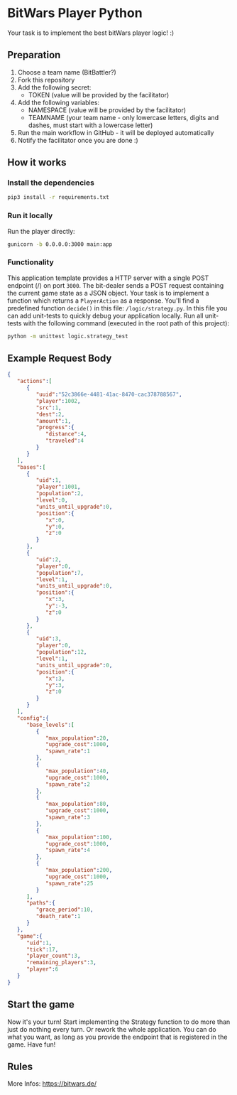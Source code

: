 # BitWars Player Python

Your task is to implement the best bitWars player logic! :)

## Preparation
1. Choose a team name (BitBattler?)
2. Fork this repository
3. Add the following secret:
    * TOKEN (value will be provided by the facilitator)
4. Add the following variables:
    * NAMESPACE (value will be provided by the facilitator)
    * TEAMNAME (your team name - only lowercase letters, digits and dashes, must start with a lowercase letter)
4. Run the main workflow in GitHub - it will be deployed automatically
5. Notify the facilitator once you are done :)

## How it works

### Install the dependencies
```bash
pip3 install -r requirements.txt
```

### Run it locally
Run the player directly:
```bash
gunicorn -b 0.0.0.0:3000 main:app
```
### Functionality
This application template provides a HTTP server with a single POST endpoint (/) on port `3000`.
The bit-dealer sends a POST request containing the current game state as a JSON object.
Your task is to implement a function which returns a `PlayerAction` as a response.
You'll find a predefined function `decide()` in this file: `/logic/strategy.py`.
In this file you can add unit-tests to quickly debug your application locally.
Run all unit-tests with the following command (executed in the root path of this project):
```bash
python -m unittest logic.strategy_test
```

## Example Request Body
```json
{
   "actions":[
      {
         "uuid":"52c3866e-4481-41ac-8470-cac378788567",
         "player":1002,
         "src":1,
         "dest":2,
         "amount":1,
         "progress":{
            "distance":4,
            "traveled":4
         }
      }
   ],
   "bases":[
      {
         "uid":1,
         "player":1001,
         "population":2,
         "level":0,
         "units_until_upgrade":0,
         "position":{
            "x":0,
            "y":0,
            "z":0
         }
      },
      {
         "uid":2,
         "player":0,
         "population":7,
         "level":1,
         "units_until_upgrade":0,
         "position":{
            "x":3,
            "y":-3,
            "z":0
         }
      },
      {
         "uid":3,
         "player":0,
         "population":12,
         "level":1,
         "units_until_upgrade":0,
         "position":{
            "x":3,
            "y":3,
            "z":0
         }
      }
   ],
   "config":{
      "base_levels":[
         {
            "max_population":20,
            "upgrade_cost":1000,
            "spawn_rate":1
         },
         {
            "max_population":40,
            "upgrade_cost":1000,
            "spawn_rate":2
         },
         {
            "max_population":80,
            "upgrade_cost":1000,
            "spawn_rate":3
         },
         {
            "max_population":100,
            "upgrade_cost":1000,
            "spawn_rate":4
         },
         {
            "max_population":200,
            "upgrade_cost":1000,
            "spawn_rate":25
         }
      ],
      "paths":{
         "grace_period":10,
         "death_rate":1
      }
   },
   "game":{
      "uid":1,
      "tick":17,
      "player_count":3,
      "remaining_players":3,
      "player":6
   }
}
```

## Start the game

Now it's your turn! Start implementing the Strategy function to do more than just do nothing every turn.
Or rework the whole application.
You can do what you want, as long as you provide the endpoint that is registered in the game. Have fun!

## Rules

More Infos: https://bitwars.de/
